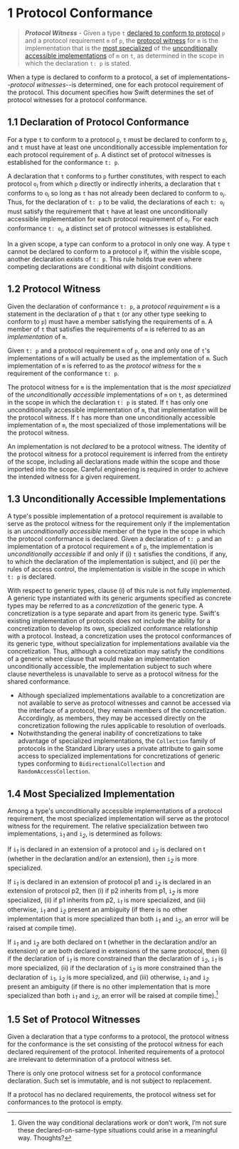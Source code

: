 # 1 Protocol Conformance

>***Protocol Witness*** - Given a type `t` [declared to conform to
>protocol](#11-declaration-of-protocol-conformance) `p` and a protocol
>requirement `m` of `p`, the [protocol witness](#12-protocol-witness) for `m` is
>the implementation that is the [most
>specialized](#14-most-specialized-implementation) of the [unconditionally
>accessible implementations](#13-unconditionally-accessible-implementations) of
>`m` on `t`, as determined in the scope in which the declaration `t: p` is
>stated.

When a type is declared to conform to a protocol, a set of
implementations--*protocol witnesses*--is determined, one for each protocol
requirement of the protocol.  This document specifies how Swift determines the
set of protocol witnesses for a protocol conformance.

## 1.1 Declaration of Protocol Conformance
For a type `t` to conform to a protocol `p`, `t` must be declared to conform to
`p`, and `t` must have at least one unconditionally accessible implementation
for each protocol requirement of `p`.  A distinct set of protocol witnesses is
established for the conformance `t: p`.

A declaration that `t` conforms to `p` further constitutes, with respect to each
protocol `o`*<sub>i</sub>* from which `p` directly or indirectly inherits, a
declaration that `t` conforms to `o`*<sub>i</sub>* so long as `t` has not
already been declared to conform to `o`*<sub>i</sub>*.  Thus, for the
declaration of `t: p` to be valid, the declarations of each `t: o`*<sub>i</sub>*
must satisfy the requirement that `t` have at least one unconditionally
accessible implementation for each protocol requirement of
`o`*<sub>i</sub>*. For each conformance `t: o`*<sub>i</sub>*, a distinct set of
protocol witnesses is established.

In a given scope, a type can conform to a protocol in only one way.  A type `t`
cannot be declared to conform to a protocol `p` if, within the visible scope,
another declaration exists of `t: p`.  This rule holds true even where competing
declarations are conditional with disjoint conditions.

## 1.2 Protocol Witness

Given the declaration of conformance `t: p`, a *protocol requirement* `m` is a
statement in the declaration of `p` that `t` (or any other type seeking to
conform to `p`) must have a member satisfying the requirements of `m`.  A member
of `t` that satisfies the requirements of `m` is referred to as an
*implementation* of `m`.

Given `t: p` and a protocol requirement `m` of `p`, one and only one of `t`'s
implementations of `m` will actually be used as the implementation of `m`.  Such
implementation of `m` is referred to as the *protocol witness* for the `m`
requirement of the conformance `t: p`.

The protocol witness for `m` is the implementation that is the *most
specialized* of the *unconditionally accessible* implementations of `m` on `t`,
as determined in the scope in which the declaration `t: p` is stated.  If `t`
has only one unconditionally accessible implementation of `m`, that
implementation will be the protocol witness.  If `t` has more than one
unconditionally accessible implementation of `m`, the most specialized of those
implementations will be the protocol witness.

An implementation is not *declared* to be a protocol witness.  The identity of
the protocol witness for a protocol requirement is inferred from the entirety of
the scope, including all declarations made within the scope and those imported
into the scope.  Careful engineering is required in order to achieve the
intended witness for a given requirement.

## 1.3 Unconditionally Accessible Implementations

A type's possible implementation of a protocol requirement is available to serve
as the protocol witness for the requirement only if the implementation is an
*unconditionally accessible* member of the type in the scope in which the
protocol conformance is declared.  Given a declaration of `t: p` and an
implementation of a protocol requirement `m` of `p`, the implementation is
*unconditionally accessible* if and only if (i) `t` satisfies the conditions, if
any, to which the declaration of the implementation is subject, and (ii) per the
rules of access control, the implementation is visible in the scope in which `t:
p` is declared.

With respect to generic types, clause (i) of this rule is not fully implemented.
A generic type instantiated with its generic arguments specified as concrete
types may be referred to as a *concretization* of the generic type.  A
concretization is a type separate and apart from its generic type.  Swift's
existing implementation of protocols does not include the ability for a
concretization to develop its own, specialized conformance relationship with a
protocol.  Instead, a concretization uses the protocol conformances of its
generic type, without specialization for implementations available via the
concretization.  Thus, although a concretization may satisfy the conditions of a
generic where clause that would make an implementation unconditionally
accessible, the implementation subject to such where clause nevertheless is
unavailable to serve as a protocol witness for the shared conformance.
  * Although specialized implementations available to a concretization are not
    available to serve as protocol witnesses and cannot be accessed via the
    interface of a protocol, they remain members of the concretization.
    Accordingly, as members, they may be accessed directly on the concretization
    following the rules applicable to resolution of overloads.
  * Notwithstanding the general inability of concretizations to take advantage
    of specialized implementations, the `Collection` family of protocols in the
    Standard Library uses a private attribute to gain some access to specialized
    implementations for concretizations of generic types conforming to
    `BidirectionalCollection` and `RandomAccessCollection`.


## 1.4 Most Specialized Implementation
Among a type's unconditionally accessible implementations of a protocol
requirement, the most specialized implementation will serve as the protocol
witness for the requirement.  The relative specialization between two
implementations, `i`*<sub>1</sub>* and `i`*<sub>2</sub>*, is determined as
follows:

If `i`*<sub>1</sub>* is declared in an extension of a protocol and
`i`*<sub>2</sub>* is declared on t (whether in the declaration and/or an
extension), then `i`*<sub>2</sub>* is more specialized.

If `i`*<sub>1</sub>* is declared in an extension of protocol p1 and
`i`*<sub>2</sub>* is declared in an extension of protocol p2, then (i) if p2
inherits from p1, `i`*<sub>2</sub>* is more specialized, (ii) if p1 inherits
from p2, `i`*<sub>1</sub>* is more specialized, and (iii) otherwise,
`i`*<sub>1</sub>* and `i`*<sub>2</sub>* present an ambiguity (if there is no
other implementation that is more specialized than both `i`*<sub>1</sub>* and
`i`*<sub>2</sub>*, an error will be raised at compile time).

If `i`*<sub>1</sub>* and `i`*<sub>2</sub>* are both declared on t (whether in
the declaration and/or an extension) or are both declared in extensions of the
same protocol, then (i) if the declaration of `i`*<sub>1</sub>* is more
constrained than the declaration of `i`*<sub>2</sub>*, `i`*<sub>1</sub>* is more
specialized, (ii) if the declaration of `i`*<sub>2</sub>* is more constrained
than the declaration of `i`*<sub>1</sub>*, `i`*<sub>2</sub>* is more
specialized, and (iii) otherwise, `i`*<sub>1</sub>* and `i`*<sub>2</sub>*
present an ambiguity (if there is no other implementation that is more
specialized than both `i`*<sub>1</sub>* and `i`*<sub>2</sub>*, an error will be
raised at compile time).[^1]

[^1]: Given the way conditional declarations work or don’t work, I’m not sure
    these declared-on-same-type situations could arise in a meaningful
    way. Thoughts?

## 1.5 Set of Protocol Witnesses

Given a declaration that a type conforms to a protocol, the protocol witness for
the conformance is the set consisting of the protocol witness for each declared
requirement of the protocol.  Inherited requirements of a protocol are
irrelevant to determination of a protocol witness set.

There is only one protocol witness set for a protocol conformance declaration.
Such set is immutable, and is not subject to replacement.

If a protocol has no declared requirements, the protocol witness set for
conformances to the protocol is empty.
